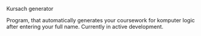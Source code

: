 Kursach generator

Program, that automatically generates your coursework for komputer logic after entering your full name. Currently in active development.